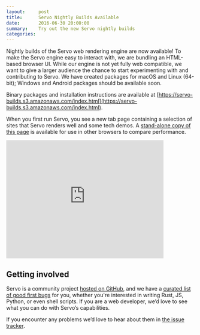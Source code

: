 ```yaml
---
layout:     post
title:      Servo Nightly Builds Available
date:       2016-06-30 20:00:00
summary:    Try out the new Servo nightly builds
categories:
---
```


Nightly builds of the Servo web rendering engine are now available! To make
the Servo engine easy to interact with, we are bundling an HTML-based browser
UI. While our engine is not yet fully web compatible, we want to give a larger
audience the chance to start experimenting with and contributing to Servo. We
have created packages for macOS and Linux (64-bit); Windows and Android packages should
be available soon.

Binary packages and installation instructions are available at
[https://servo-builds.s3.amazonaws.com/index.html](https://servo-builds.s3.amazonaws.com/index.html).

When you first run Servo, you see a new tab page containing a selection of
sites that Servo renders well and some tech demos. A
[stand-alone copy of this page](https://servo.org/bhtml-newtab/newtab.html) is
available for use in other browsers to compare performance.

<iframe width="420" height="315" src="https://www.youtube.com/embed/jJXW072MatI" frameborder="0" allowfullscreen></iframe>

## Getting involved

Servo is a community project
[hosted on GitHub](https://github.com/servo/servo/), and we have a
[curated list of good first bugs](https://starters.servo.org/) for you,
whether you're interested in writing Rust, JS, Python, or even shell
scripts. If you are a web developer, we’d love to see what you can do with
Servo’s capabilities.

If you encounter any problems we’d love to hear about them in
[the issue tracker](https://github.com/servo/servo/issues).
